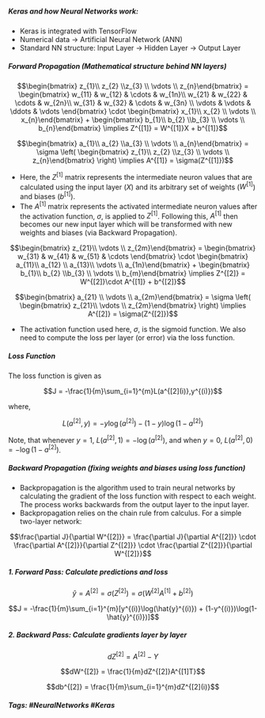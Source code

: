 ##### Keras and how Neural Networks work: 

- Keras is integrated with TensorFlow
- Numerical data $\rightarrow$ Artificial Neural Network (ANN)
- Standard NN structure:
	Input Layer $\rightarrow$ Hidden Layer $\rightarrow$ Output Layer

##### Forward Propagation (Mathematical structure behind NN layers)

```math
\begin{bmatrix} z_{1}\\ z_{2}  \\z_{3} \\ \vdots \\ z_{n}\end{bmatrix} = \begin{bmatrix} w_{11} & w_{12} & \cdots  & w_{1n}\\ w_{21} & w_{22} & \cdots  & w_{2n}\\ w_{31} & w_{32} & \cdots & w_{3n} \\ \vdots & \vdots & \ddots  & \vdots  \end{bmatrix} \cdot \begin{bmatrix} x_{1}\\ x_{2} \\ \vdots \\ x_{n}\end{bmatrix} + \begin{bmatrix} b_{1}\\ b_{2}  \\b_{3} \\ \vdots \\ b_{n}\end{bmatrix} \implies Z^{[1]} = W^{[1]}X + b^{[1]}
```

```math
\begin{bmatrix} a_{1}\\ a_{2}  \\a_{3} \\ \vdots \\ a_{n}\end{bmatrix} = \sigma \left( \begin{bmatrix} z_{1}\\ z_{2}  \\z_{3} \\ \vdots \\ z_{n}\end{bmatrix} \right) \implies A^{[1]} = \sigma(Z^{[1]})
```

- Here, the $Z^{[1]}$ matrix represents the intermediate neuron values that are calculated using the input layer ($X$) and its arbitrary set of weights ($W^{[1]}$) and biases ($b^{[1]}$).
- The $A^{[1]}$ matrix represents the activated intermediate neuron values after the activation function, $\sigma$, is applied to $Z^{[1]}$. Following this, $A^{[1]}$ then becomes our new input layer which will be transformed with new weights and biases (via Backward Propagation).

```math
\begin{bmatrix} z_{21}\\ \vdots \\ z_{2m}\end{bmatrix} = \begin{bmatrix} w_{31} & w_{41} & w_{51} & \cdots \end{bmatrix} \cdot \begin{bmatrix} a_{11}\\ a_{12} \\ a_{13}\\ \vdots \\ a_{1n}\end{bmatrix} + \begin{bmatrix} b_{1}\\ b_{2}  \\b_{3} \\ \vdots \\ b_{m}\end{bmatrix} \implies Z^{[2]} = W^{[2]}\cdot A^{[1]} + b^{[2]}
```

```math
\begin{bmatrix} a_{21} \\ \vdots \\ a_{2m}\end{bmatrix} = \sigma \left( \begin{bmatrix} z_{21}\\ \vdots \\ z_{2m}\end{bmatrix} \right) \implies A^{[2]} = \sigma(Z^{[2]})
```

- The activation function used here, $\sigma$, is the sigmoid function. We also need to compute the loss per layer (or error) via the loss function.
##### Loss Function

The loss function is given as

```math
J = -\frac{1}{m}\sum_{i=1}^{m}L(a^{[2](i)},y^{(i)})
```

where,

```math
L(a^{[2]},y) = -y\log(a^{[2]}) - (1-y)\log(1-a^{[2]})
```

Note, that whenever $y = 1$, $L(a^{[2]},1) = -\log(a^{[2]})$, and when $y = 0$, $L(a^{[2]},0) = -\log(1-a^{[2]})$.

##### Backward Propagation (fixing weights and biases using loss function)

- Backpropagation is the algorithm used to train neural networks by calculating the gradient of the loss function with respect to each weight. The process works backwards from the output layer to the input layer.
- Backpropagation relies on the chain rule from calculus. For a simple two-layer network:

```math
\frac{\partial J}{\partial W^{[2]}} = \frac{\partial J}{\partial A^{[2]}} \cdot \frac{\partial A^{[2]}}{\partial Z^{[2]}} \cdot \frac{\partial Z^{[2]}}{\partial W^{[2]}}
```

##### 1. **Forward Pass**: Calculate predictions and loss

```math
\hat{y} = A^{[2]} = \sigma(Z^{[2]}) = \sigma(W^{[2]}A^{[1]} + b^{[2]})
```

```math
J = -\frac{1}{m}\sum_{i=1}^{m}[y^{(i)}\log(\hat{y}^{(i)}) + (1-y^{(i)})\log(1-\hat{y}^{(i)})]
```

##### 2. **Backward Pass**: Calculate gradients layer by layer

```math
dZ^{[2]} = A^{[2]} - Y
```
```math
dW^{[2]} = \frac{1}{m}dZ^{[2]}A^{[1]T}
```
```math
db^{[2]} = \frac{1}{m}\sum_{i=1}^{m}dZ^{[2](i)}
```

##### Tags: #NeuralNetworks #Keras